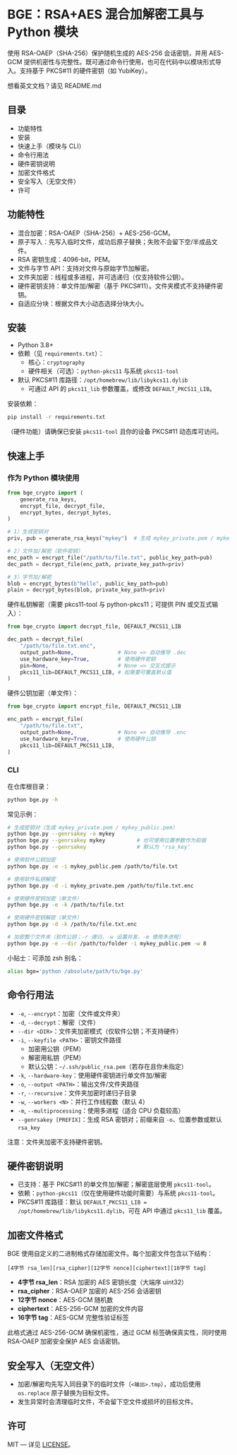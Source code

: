 # BGE：RSA+AES 混合加解密工具与 Python 模块

使用 RSA-OAEP（SHA-256）保护随机生成的 AES-256 会话密钥，并用 AES-GCM 提供机密性与完整性。既可通过命令行使用，也可在代码中以模块形式导入。支持基于 PKCS#11 的硬件密钥（如 YubiKey）。

想看英文文档？请见 README.md

## 目录

- 功能特性
- 安装
- 快速上手（模块与 CLI）
- 命令行用法
- 硬件密钥说明
- 加密文件格式
- 安全写入（无空文件）
- 许可

## 功能特性

- 混合加密：RSA-OAEP（SHA-256）+ AES-256-GCM。
- 原子写入：先写入临时文件，成功后原子替换；失败不会留下空/半成品文件。
- RSA 密钥生成：4096-bit，PEM。
- 文件与字节 API：支持对文件与原始字节加解密。
- 文件夹加密：线程或多进程，并可选递归（仅支持软件公钥）。
- 硬件密钥支持：单文件加/解密（基于 PKCS#11）。文件夹模式不支持硬件密钥。
- 自适应分块：根据文件大小动态选择分块大小。

## 安装

- Python 3.8+
- 依赖（见 `requirements.txt`）：
  - 核心：`cryptography`
  - 硬件相关（可选）：`python-pkcs11` 与系统 `pkcs11-tool`
- 默认 PKCS#11 库路径：`/opt/homebrew/lib/libykcs11.dylib`
  - 可通过 API 的 `pkcs11_lib` 参数覆盖，或修改 `DEFAULT_PKCS11_LIB`。

安装依赖：

```bash
pip install -r requirements.txt
```

（硬件功能）请确保已安装 `pkcs11-tool` 且你的设备 PKCS#11 动态库可访问。

## 快速上手

### 作为 Python 模块使用

```python
from bge_crypto import (
    generate_rsa_keys,
    encrypt_file, decrypt_file,
    encrypt_bytes, decrypt_bytes,
)

# 1）生成密钥对
priv, pub = generate_rsa_keys("mykey")  # 生成 mykey_private.pem / mykey_public.pem

# 2）文件加/解密（软件密钥）
enc_path = encrypt_file("/path/to/file.txt", public_key_path=pub)
dec_path = decrypt_file(enc_path, private_key_path=priv)

# 3）字节加/解密
blob = encrypt_bytes(b"hello", public_key_path=pub)
plain = decrypt_bytes(blob, private_key_path=priv)
```

硬件私钥解密（需要 pkcs11-tool 与 python-pkcs11；可提供 PIN 或交互式输入）：

```python
from bge_crypto import decrypt_file, DEFAULT_PKCS11_LIB

dec_path = decrypt_file(
    "/path/to/file.txt.enc",
    output_path=None,              # None => 自动推导 .dec
    use_hardware_key=True,         # 使用硬件密钥
    pin=None,                      # None => 交互式提示
    pkcs11_lib=DEFAULT_PKCS11_LIB, # 如需要可覆盖默认值
)
```

硬件公钥加密（单文件）：

```python
from bge_crypto import encrypt_file, DEFAULT_PKCS11_LIB

enc_path = encrypt_file(
    "/path/to/file.txt",
    output_path=None,              # None => 自动推导 .enc
    use_hardware_key=True,         # 使用硬件公钥
    pkcs11_lib=DEFAULT_PKCS11_LIB,
)
```

### CLI

在仓库根目录：

```bash
python bge.py -h
```

常见示例：

```bash
# 生成密钥对（生成 mykey_private.pem / mykey_public.pem）
python bge.py --genrsakey -o mykey
python bge.py --genrsakey mykey          # 也可使用位置参数作为前缀
python bge.py --genrsakey                # 默认为 'rsa_key'

# 使用软件公钥加密
python bge.py -e -i mykey_public.pem /path/to/file.txt

# 使用软件私钥解密
python bge.py -d -i mykey_private.pem /path/to/file.txt.enc

# 使用硬件密钥加密（单文件）
python bge.py -e -k /path/to/file.txt

# 使用硬件密钥解密（单文件）
python bge.py -d -k /path/to/file.txt.enc

# 加密整个文件夹（软件公钥；-r 递归，-w 设置并发，-m 使用多进程）
python bge.py -e --dir /path/to/folder -i mykey_public.pem -w 8
```

小贴士：可添加 zsh 别名：

```bash
alias bge='python /absolute/path/to/bge.py'
```

## 命令行用法

- `-e`, `--encrypt`：加密（文件或文件夹）
- `-d`, `--decrypt`：解密（文件）
- `--dir <DIR>`：文件夹加密模式（仅软件公钥；不支持硬件）
- `-i`, `--keyfile <PATH>`：密钥文件路径
  - 加密用公钥（PEM）
  - 解密用私钥（PEM）
  - 默认公钥：`~/.ssh/public_rsa.pem`（若存在且你未指定）
- `-k`, `--hardware-key`：使用硬件密钥进行单文件加/解密
- `-o`, `--output <PATH>`：输出文件/文件夹路径
- `-r`, `--recursive`：文件夹加密时递归子目录
- `-w`, `--workers <N>`：并行工作线程数（默认 4）
- `-m`, `--multiprocessing`：使用多进程（适合 CPU 负载较高）
- `--genrsakey [PREFIX]`：生成 RSA 密钥对；前缀来自 `-o`、位置参数或默认 `rsa_key`

注意：文件夹加密不支持硬件密钥。

## 硬件密钥说明

- 已支持：基于 PKCS#11 的单文件加/解密；解密底层使用 `pkcs11-tool`。
- 依赖：`python-pkcs11`（仅在使用硬件功能时需要）与系统 `pkcs11-tool`。
- PKCS#11 库路径：默认 `DEFAULT_PKCS11_LIB = /opt/homebrew/lib/libykcs11.dylib`，可在 API 中通过 `pkcs11_lib` 覆盖。

## 加密文件格式

BGE 使用自定义的二进制格式存储加密文件。每个加密文件包含以下结构：

```
[4字节 rsa_len][rsa_cipher][12字节 nonce][ciphertext][16字节 tag]
```

- **4字节 rsa_len**：RSA 加密的 AES 密钥长度（大端序 uint32）
- **rsa_cipher**：RSA-OAEP 加密的 AES-256 会话密钥
- **12字节 nonce**：AES-GCM 随机数
- **ciphertext**：AES-256-GCM 加密的文件内容
- **16字节 tag**：AES-GCM 完整性验证标签

此格式通过 AES-256-GCM 确保机密性，通过 GCM 标签确保真实性，同时使用 RSA-OAEP 加密安全保护 AES 会话密钥。

## 安全写入（无空文件）

- 加密/解密均先写入同目录下的临时文件（`<输出>.tmp`），成功后使用 `os.replace` 原子替换为目标文件。
- 发生异常时会清理临时文件，不会留下空文件或损坏的目标文件。

## 许可

MIT — 详见 [LICENSE](LICENSE)。
